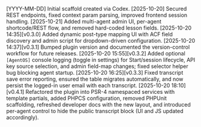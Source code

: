 [YYYY-MM-DD] Initial scaffold created via Codex.
[2025-10-20] Secured REST endpoints, fixed context param parsing, improved frontend session handling.
[2025-10-21] Added multi-agent admin UI, per-agent shortcode/REST flow, and removed hard-coded lesson fields.
[2025-10-20 14:35][v0.3.0] Added dynamic post-type mapping UI with ACF field discovery and admin script for dropdown-driven configuration.
[2025-10-20 14:37][v0.3.1] Bumped plugin version and documented the version-control workflow for future releases.
[2025-10-20 15:55][v0.3.2] Added optional `[AgentOS]` console logging (toggle in settings) for Start/session lifecycle, API key source selection, and admin field-map changes; fixed selector helper bug blocking agent startup.
[2025-10-20 16:25][v0.3.3] Fixed transcript save error reporting, ensured the table migrates automatically, and now persist the logged-in user email with each transcript.
[2025-10-20 18:10][v0.4.1] Refactored the plugin into PSR-4 namespaced services with template partials, added PHPCS configuration, removed PHPUnit scaffolding, refreshed developer docs with the new layout, and introduced per-agent control to hide the public transcript block (UI and JS updated accordingly).
